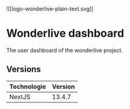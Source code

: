 ![[logo-wonderlive-plain-text.svg]]

# Wonderlive dashboard

The user dashboard of the wonderlive project.

## Versions

| **Technologie** | Version |
| --------------- | ------- |
| NextJS          | 13.4.7        |
